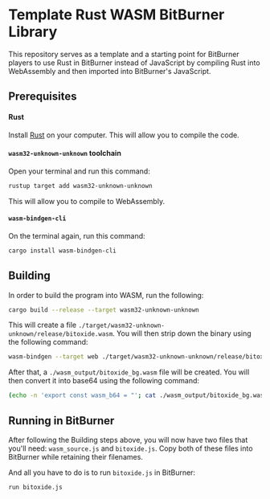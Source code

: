 # Template Rust WASM BitBurner Library

This repository serves as a template and a starting point for BitBurner players to use Rust in BitBurner instead of JavaScript by compiling Rust into WebAssembly and then imported into BitBurner's JavaScript.

## Prerequisites

#### Rust

Install [Rust](https://rustup.rs/) on your computer. This will allow you to compile the code.

#### `wasm32-unknown-unknown` toolchain

Open your terminal and run this command:

```bash
rustup target add wasm32-unknown-unknown
```

This will allow you to compile to WebAssembly.

#### `wasm-bindgen-cli`

On the terminal again, run this command:

```bash
cargo install wasm-bindgen-cli
```

## Building

In order to build the program into WASM, run the following:

```bash
cargo build --release --target wasm32-unknown-unknown
```

This will create a file `./target/wasm32-unknown-unknown/release/bitoxide.wasm`. You will then strip down the binary using the following command:

```bash
wasm-bindgen --target web ./target/wasm32-unknown-unknown/release/bitoxide.wasm --out-dir ./wasm_output/
```

After that, a `./wasm_output/bitoxide_bg.wasm` file will be created. You will then convert it into base64 using the following command:

```bash
(echo -n 'export const wasm_b64 = "'; cat ./wasm_output/bitoxide_bg.wasm | base64 -w 0; echo '";') > ./wasm_source.js
```

## Running in BitBurner

After following the Building steps above, you will now have two files that you'll need: `wasm_source.js` and `bitoxide.js`. Copy both of these files into BitBurner while retaining their filenames.

And all you have to do is to run `bitoxide.js` in BitBurner:

```bash
run bitoxide.js
```
